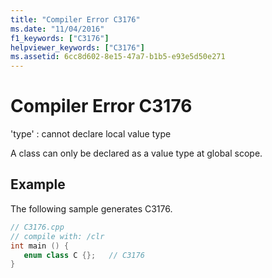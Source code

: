 ```yaml
---
title: "Compiler Error C3176"
ms.date: "11/04/2016"
f1_keywords: ["C3176"]
helpviewer_keywords: ["C3176"]
ms.assetid: 6cc8d602-8e15-47a7-b1b5-e93e5d50e271
---
```

# Compiler Error C3176

'type' : cannot declare local value type

A class can only be declared as a value type at global scope.

## Example

The following sample generates C3176.

```cpp
// C3176.cpp
// compile with: /clr
int main () {
   enum class C {};   // C3176
}
```
